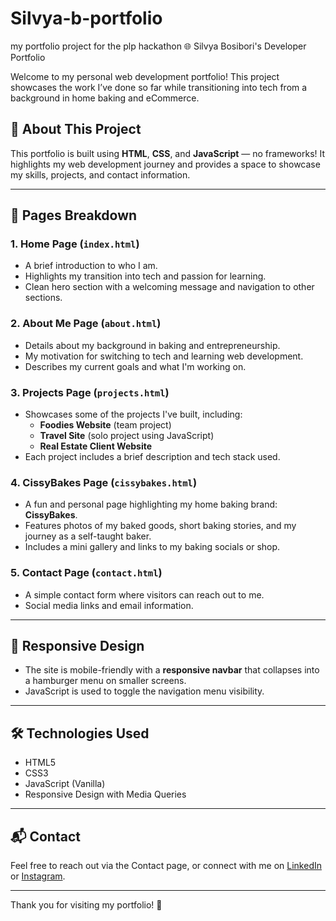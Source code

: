 # Silvya-b-portfolio
my portfolio project for the plp hackathon
🌐 Silvya Bosibori's Developer Portfolio

Welcome to my personal web development portfolio! This project showcases the work I’ve done so far while transitioning into tech from a background in home baking and eCommerce.

## 🚀 About This Project

This portfolio is built using **HTML**, **CSS**, and **JavaScript** — no frameworks! It highlights my web development journey and provides a space to showcase my skills, projects, and contact information.

---

## 📄 Pages Breakdown

### 1. **Home Page (`index.html`)**
- A brief introduction to who I am.
- Highlights my transition into tech and passion for learning.
- Clean hero section with a welcoming message and navigation to other sections.

### 2. **About Me Page (`about.html`)**
- Details about my background in baking and entrepreneurship.
- My motivation for switching to tech and learning web development.
- Describes my current goals and what I'm working on.

### 3. **Projects Page (`projects.html`)**
- Showcases some of the projects I've built, including:
  - **Foodies Website** (team project)
  - **Travel Site** (solo project using JavaScript)
  - **Real Estate Client Website**
- Each project includes a brief description and tech stack used.

### 4. **CissyBakes Page (`cissybakes.html`)**
- A fun and personal page highlighting my home baking brand: **CissyBakes**.
- Features photos of my baked goods, short baking stories, and my journey as a self-taught baker.
- Includes a mini gallery and links to my baking socials or shop.

### 5. **Contact Page (`contact.html`)**
- A simple contact form where visitors can reach out to me.
- Social media links and email information.

---

## 📱 Responsive Design

- The site is mobile-friendly with a **responsive navbar** that collapses into a hamburger menu on smaller screens.
- JavaScript is used to toggle the navigation menu visibility.

---

## 🛠 Technologies Used

- HTML5
- CSS3
- JavaScript (Vanilla)
- Responsive Design with Media Queries

---

## 📬 Contact

Feel free to reach out via the Contact page, or connect with me on [LinkedIn](#) or [Instagram](#).

---

Thank you for visiting my portfolio! 🌟
